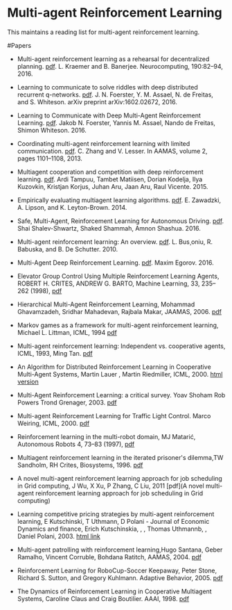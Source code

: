 # Multi-agent Reinforcement Learning
This maintains a reading list for multi-agent reinforcement learning. 

#Papers

- Multi-agent reinforcement learning as a rehearsal for decentralized planning. [pdf](http://www.ifaamas.org/Proceedings/aamas2013/docs/p1291.pdf). L. Kraemer and B. Banerjee. Neurocomputing, 190:82–94, 2016.

 - Learning to communicate to solve riddles with deep distributed recurrent q-networks. [pdf](https://arxiv.org/pdf/1602.02672.pdf). J. N. Foerster, Y. M. Assael, N. de Freitas, and S. Whiteson. arXiv preprint arXiv:1602.02672, 2016.

- Learning to Communicate with Deep Multi-Agent Reinforcement Learning. [pdf](https://arxiv.org/pdf/1605.06676v2.pdf). Jakob N. Foerster, Yannis M. Assael, Nando de Freitas, Shimon Whiteson. 2016. 

- Coordinating multi-agent reinforcement learning with limited communication. [pdf](http://www.aamas-conference.org/Proceedings/aamas2013/docs/p1101.pdf).  C. Zhang and V. Lesser.  In AAMAS, volume 2, pages 1101–1108, 2013.

- Multiagent cooperation and competition with deep reinforcement learning. [pdf](https://arxiv.org/pdf/1511.08779v1). Ardi Tampuu, Tambet Matiisen, Dorian Kodelja, Ilya Kuzovkin, Kristjan Korjus, Juhan Aru, Jaan Aru, Raul Vicente. 2015.

- Empirically evaluating multiagent learning algorithms. [pdf](https://arxiv.org/pdf/1401.8074v1). E. Zawadzki, A. Lipson, and K. Leyton-Brown. 2014. 

- Safe, Multi-Agent, Reinforcement Learning for Autonomous Driving. [pdf](https://arxiv.org/pdf/1610.03295v1.pdf). Shai Shalev-Shwartz, Shaked Shammah, Amnon Shashua. 2016.

- Multi-agent reinforcement learning: An overview. [pdf](http://www.dcsc.tudelft.nl/~bdeschutter/pub/rep/10_003.pdf). L. Bus¸oniu, R. Babuska, and B. De Schutter. 2010. 

- Multi-Agent Deep Reinforcement Learning. [pdf](http://cs231n.stanford.edu/reports2016/122_Report.pdf). Maxim Egorov. 2016.

- Elevator Group Control Using Multiple Reinforcement Learning Agents, 
ROBERT H. CRITES, ANDREW G. BARTO, Machine Learning, 33, 235–262 (1998), [pdf](http://citeseerx.ist.psu.edu/viewdoc/download?doi=10.1.1.464.6183&rep=rep1&type=pdf)

- Hierarchical Multi-Agent Reinforcement Learning, Mohammad Ghavamzadeh, Sridhar Mahadevan, Rajbala Makar, JAAMAS, 2006. [pdf](http://www-anw.cs.umass.edu/pubs/2006/ghavamzadeh_mm_JAAMAS06.pdf)

- Markov games as a framework for multi-agent reinforcement learning, Michael L. Littman, ICML, 1994 [pdf](https://www.researchgate.net/profile/Michael_Littman2/publication/2799903_Markov_Games_as_a_Framework_for_Multi-Agent_Reinforcement_Learning/links/54b66cbb0cf24eb34f6d19de.pdf)


- Multi-agent reinforcement learning: Independent vs. cooperative agents, ICML, 1993, Ming Tan. [pdf](http://web.mit.edu/16.412j/www/html/Advanced%20lectures/2004/Multi-AgentReinforcementLearningIndependentVersusCooperativeAgents.pdf)


- An Algorithm for Distributed Reinforcement Learning in Cooperative Multi-Agent Systems,  Martin Lauer , Martin Riedmiller, ICML, 2000. [html version](https://www.researchgate.net/publication/225815648_Multi-agent_Reinforcement_Learning_An_Overview)

- Multi-Agent Reinforcement Learning: a critical survey. Yoav Shoham Rob Powers
Trond Grenager, 2003. [pdf](http://www.cc.gatech.edu/~isbell/classes/2009/cs7641_spring/handouts/MALearning_ACriticalSurvey_2003_0516.pdf)

- Multi-agent Reinforcement Learning for Traffic Light Control. Marco Weiring, ICML, 2000.
[pdf](http://www.dcsc.tudelft.nl/~sc4081/assign/pap/Reinforcement_Learning.pdf)

- Reinforcement learning in the multi-robot domain, MJ Matarić, Autonomous Robots 4, 73–83 (1997), [pdf](http://citeseerx.ist.psu.edu/viewdoc/download?doi=10.1.1.454.1747&rep=rep1&type=pdf)

- Multiagent reinforcement learning in the iterated prisoner's dilemma,TW Sandholm, RH Crites, Biosystems, 1996.  [pdf](http://opim.wharton.upenn.edu/~sok/papers/s/sandholm-biosystems95.pdf)

- A novel multi-agent reinforcement learning approach for job scheduling in Grid computing, J Wu, X Xu, P Zhang, C Liu, 2011 [pdf](A novel multi-agent reinforcement learning approach for job scheduling in Grid computing)

- Learning competitive pricing strategies by multi-agent reinforcement learning, E Kutschinski, T Uthmann, D Polani - Journal of Economic Dynamics and finance, Erich Kutschinskia, , , Thomas Uthmannb, , Daniel Polani, 2003. [html link](http://www.sciencedirect.com/science/article/pii/S0165188902001227) 

- Multi-agent patrolling with reinforcement learning,Hugo Santana, Geber Ramalho, Vincent Corruble, Bohdana Ratitch, AAMAS, 2004. [pdf](http://citeseerx.ist.psu.edu/viewdoc/download?doi=10.1.1.307.6566&rep=rep1&type=pdf)

- Reinforcement Learning for RoboCup-Soccer Keepaway, Peter Stone, Richard S. Sutton, and Gregory Kuhlmann.
Adaptive Behavior, 2005. [pdf](http://www.cs.utexas.edu/users/pstone/Papers/bib2html-links/AB05.pdf)

- The Dynamics of Reinforcement Learning in Cooperative Multiagent Systems, Caroline Claus and Craig Boutilier. AAAI, 1998. [pdf](https://www.aaai.org/Papers/AAAI/1998/AAAI98-106.pdf)



